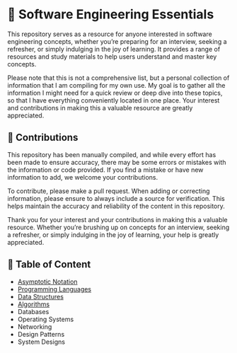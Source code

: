 # 📝 Software Engineering Essentials
This repository serves as a resource for anyone interested in software engineering concepts, whether you’re preparing for an interview, seeking a refresher, or simply indulging in the joy of learning. It provides a range of resources and study materials to help users understand and master key concepts.

Please note that this is not a comprehensive list, but a personal collection of information that I am compiling for my own use. My goal is to gather all the information I might need for a quick review or deep dive into these topics, so that I have everything conveniently located in one place. Your interest and contributions in making this a valuable resource are greatly appreciated. 

## 🤝 Contributions
This repository has been manually compiled, and while every effort has been made to ensure accuracy, there may be some errors or mistakes with the information or code provided. If you find a mistake or have new information to add, we welcome your contributions.  
  
To contribute, please make a pull request. When adding or correcting information, please ensure to always include a source for verification. This helps maintain the accuracy and reliability of the content in this repository.  
  
Thank you for your interest and your contributions in making this a valuable resource. Whether you’re brushing up on concepts for an interview, seeking a refresher, or simply indulging in the joy of learning, your help is greatly appreciated.

## 📃 Table of Content
- [Asymptotic Notation](/Technical-Preparation/Asymptotic-Notation.md)
- [Programming Languages](/Technical-Preparation/Programming-Languages.md)
- [Data Structures](/Technical-Preparation/Data-Structures.md)
- [Algorithms](/Technical-Preparation/Algorithms.md)
- Databases
- Operating Systems
- Networking
- Design Patterns
- System Designs
